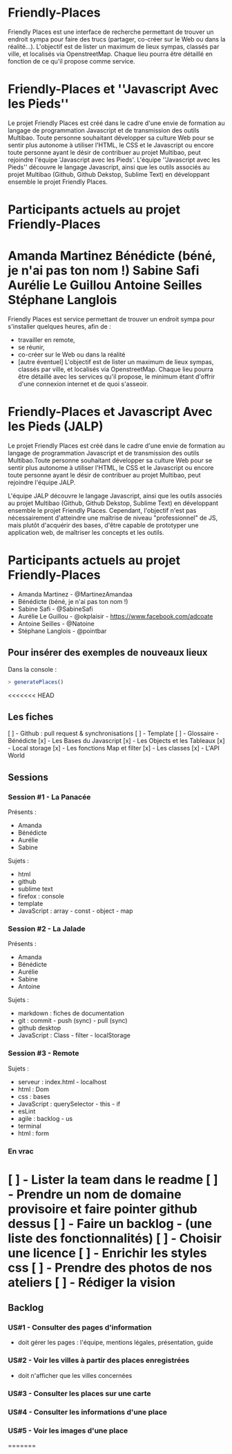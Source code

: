 # Friendly-Places
Friendly Places est une interface de recherche permettant de trouver un endroit sympa pour faire des trucs (partager, co-créer sur le Web ou dans la réalité...).
L'objectif est de lister un maximum de lieux sympas, classés par ville, et localisés via OpenstreetMap. Chaque lieu pourra être détaillé en fonction de ce qu'il propose comme service.

# Friendly-Places et ''Javascript Avec les Pieds''
Le projet Friendly Places est créé dans le cadre d'une envie de formation au langage de programmation Javascript et de transmission des outils Multibao. Toute personne souhaitant développer sa culture Web pour se sentir plus autonome à utiliser l'HTML, le CSS et le Javascript ou encore toute personne ayant le désir de contribuer au projet Multibao, peut rejoindre l'équipe 'Javascript avec les Pieds'.
L'équipe ''Javascript avec les Pieds'' découvre le langage Javascript, ainsi que les outils associés au projet Multibao (Github, Github Dekstop, Sublime Text) en développant ensemble le projet Friendly Places.

# Participants actuels au projet Friendly-Places
Amanda Martinez
Bénédicte (béné, je n'ai pas ton nom !)
Sabine Safi
Aurélie Le Guillou
Antoine Seilles
Stéphane Langlois
=======
Friendly Places est service permettant de trouver un endroit sympa pour s'installer quelques heures, afin de :
* travailler en remote,
* se réunir,
* co-créer sur le Web ou dans la réalité
* [autre éventuel]
L'objectif est de lister un maximum de lieux sympas, classés par ville, et localisés via OpenstreetMap. Chaque lieu pourra être détaillé avec les services qu'il propose, le minimum étant d'offrir d'une connexion internet et de quoi s'asseoir.

# Friendly-Places et Javascript Avec les Pieds (JALP)
Le projet Friendly Places est créé dans le cadre d'une envie de formation au langage de programmation Javascript et de transmission des outils Multibao.Toute personne souhaitant développer sa culture Web pour se sentir plus autonome à utiliser l'HTML, le CSS et le Javascript ou encore toute personne ayant le désir de contribuer au projet Multibao, peut rejoindre l'équipe JALP.

L'équipe JALP découvre le langage Javascript, ainsi que les outils associés au projet Multibao (Github, Github Dekstop, Sublime Text) en développant ensemble le projet Friendly Places.  Cependant, l'objectif n'est pas nécessairement d'atteindre une maîtrise de niveau "professionnel" de JS, mais plutôt d'acquérir des bases, d'être capable de prototyper une application web, de maîtriser les concepts et les outils.

# Participants actuels au projet Friendly-Places
* Amanda Martinez - @MartinezAmandaa
* Bénédicte (béné, je n'ai pas ton nom !)
* Sabine Safi - @SabineSafi
* Aurélie Le Guillou - @okplaisir - https://www.facebook.com/adcoate
* Antoine Seilles - @Natoine
* Stéphane Langlois - @pointbar

## Pour insérer des exemples de nouveaux lieux

Dans la console :
```javascript
> generatePlaces()
```

<<<<<<< HEAD
## Les fiches
[ ] - Github : pull request & synchronisations
[ ] - Template
[ ] - Glossaire - Bénédicte
[x] - Les Bases du Javascript
[x] - Les Objects et les Tableaux
[x] - Local storage
[x] - Les fonctions Map et filter
[x] - Les classes
[x] - L'API World

## Sessions

### Session #1 - La Panacée
Présents :
* Amanda
* Bénédicte
* Aurélie
* Sabine

Sujets :
* html
* github
* sublime text
* firefox : console
* template
* JavaScript : array - const - object - map

### Session #2 - La Jalade
Présents :
* Amanda
* Bénédicte
* Aurélie
* Sabine
* Antoine

Sujets :
* markdown : fiches de documentation
* git : commit - push (sync) - pull (sync)
* github desktop
* JavaScript : Class - filter - localStorage

### Session #3 - Remote
Sujets :
* serveur : index.html - localhost
* html : Dom
* css : bases
* JavaScript : querySelector - this - if
* esLint
* agile : backlog - us
* terminal
* html : form

### En vrac
[ ] - Lister la team dans le readme
[ ] - Prendre un nom de domaine provisoire et faire pointer github dessus
[ ] - Faire un backlog - (une liste des fonctionnalités)
[ ] - Choisir une licence
[ ] - Enrichir les styles css
[ ] - Prendre des photos de nos ateliers
[ ] - Rédiger la vision
=======

## Backlog

### US#1 - Consulter des pages d'information
- doit gérer les pages : l'équipe, mentions légales, présentation, guide

### US#2 - Voir les villes à partir des places enregistrées
- doit n'afficher que les villes concernées

### US#3 - Consulter les places sur une carte

### US#4 - Consulter les informations d'une place

### US#5 - Voir les images d'une place
=======
